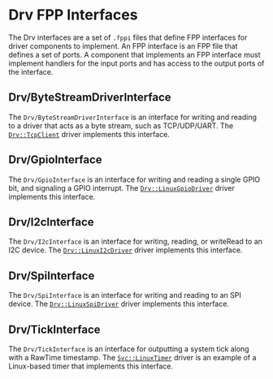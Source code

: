 # Drv FPP Interfaces

The Drv interfaces are a set of `.fppi` files that define FPP interfaces for driver components to implement. An FPP interface is an FPP file that defines a set of ports. A component that implements an FPP interface must implement handlers for the input ports and has access to the output ports of the interface.

## Drv/ByteStreamDriverInterface

The `Drv/ByteStreamDriverInterface` is an interface for writing and reading to a driver that acts as a byte stream, such as TCP/UDP/UART. The [`Drv::TcpClient`](../../TcpClient/TcpClient.fpp) driver implements this interface.

## Drv/GpioInterface

The `Drv/GpioInterface` is an interface for writing and reading a single GPIO bit, and signaling a GPIO interrupt. The [`Drv::LinuxGpioDriver`](../../LinuxGpioDriver/LinuxGpioDriver.fpp) driver implements this interface.

## Drv/I2cInterface

The `Drv/I2cInterface` is an interface for writing, reading, or writeRead to an I2C device. The [`Drv::LinuxI2cDriver`](../../LinuxI2cDriver/LinuxI2cDriver.fpp) driver implements this interface.

## Drv/SpiInterface

The `Drv/SpiInterface` is an interface for writing and reading to an SPI device. The [`Drv::LinuxSpiDriver`](../../LinuxSpiDriver/LinuxSpiDriver.fpp) driver implements this interface.

## Drv/TickInterface

The `Drv/TickInterface` is an interface for outputting a system tick along with a RawTime timestamp. The [`Svc::LinuxTimer`](../../../Svc/LinuxTimer/LinuxTimer.fpp) driver is an example of a Linux-based timer that implements this interface.
